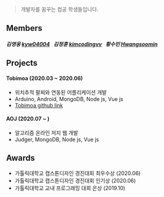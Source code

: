 > 개발자를 꿈꾸는 컴공 학생들입니다.
> 

## Members

##### 김영웅 [kyw04004](https://github.com/kyw04004) &nbsp; 김정훈 [kimcodingvv](https://github.com/kimcodingvv) &nbsp; 황수민 [Hwangsoomin](https://github.com/Hwangsoomin)


## Projects

#### Tobimoa (2020.03 ~ 2020.06)

+ 위치추적 팔찌와 연동된 어플리케이션 개발
+ Arduino, Android, MongoDB, Node js, Vue js
+ [Tobimoa github link](https://github.com/CSIE16/Tobimoa)


#### AOJ (2020.07 ~ )

+ 알고리즘 온라인 저지 웹 개발
+ Judger, MongoDB, Node js, Vue js

## Awards

+ 가톨릭대학교 캡스톤디자인 경진대회 최우수상 (2020.06)
+ 가톨릭대학교 캡스톤디자인 경진대회 인기상 (2020.06)
+ 가톨릭대학교 교내 프로그래밍 대회 은상 (2019.10)

<br/><br/>